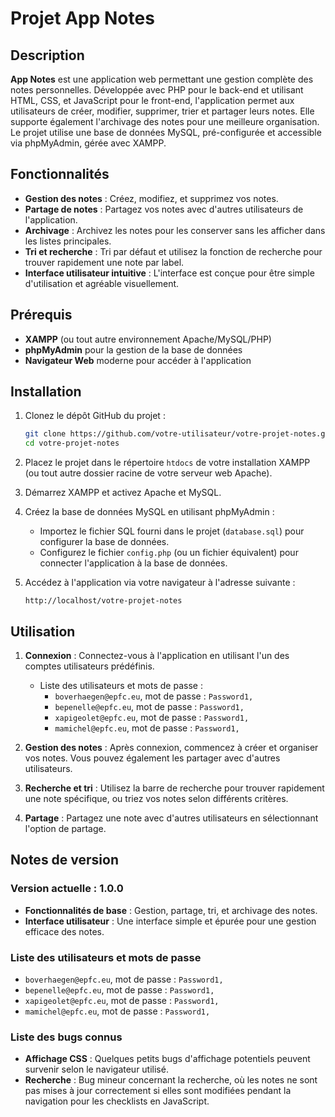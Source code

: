 # Projet App Notes

## Description

**App Notes** est une application web permettant une gestion complète des notes personnelles. Développée avec PHP pour le back-end et utilisant HTML, CSS, et JavaScript pour le front-end, l'application permet aux utilisateurs de créer, modifier, supprimer, trier et partager leurs notes. Elle supporte également l'archivage des notes pour une meilleure organisation. Le projet utilise une base de données MySQL, pré-configurée et accessible via phpMyAdmin, gérée avec XAMPP.

## Fonctionnalités

- **Gestion des notes** : Créez, modifiez, et supprimez vos notes.
- **Partage de notes** : Partagez vos notes avec d'autres utilisateurs de l'application.
- **Archivage** : Archivez les notes pour les conserver sans les afficher dans les listes principales.
- **Tri et recherche** : Tri par défaut et utilisez la fonction de recherche pour trouver rapidement une note par label.
- **Interface utilisateur intuitive** : L'interface est conçue pour être simple d'utilisation et agréable visuellement.

## Prérequis

- **XAMPP** (ou tout autre environnement Apache/MySQL/PHP)
- **phpMyAdmin** pour la gestion de la base de données
- **Navigateur Web** moderne pour accéder à l'application

## Installation

1. Clonez le dépôt GitHub du projet :

    ```bash
    git clone https://github.com/votre-utilisateur/votre-projet-notes.git
    cd votre-projet-notes
    ```

2. Placez le projet dans le répertoire `htdocs` de votre installation XAMPP (ou tout autre dossier racine de votre serveur web Apache).

3. Démarrez XAMPP et activez Apache et MySQL.

4. Créez la base de données MySQL en utilisant phpMyAdmin :
   - Importez le fichier SQL fourni dans le projet (`database.sql`) pour configurer la base de données.
   - Configurez le fichier `config.php` (ou un fichier équivalent) pour connecter l'application à la base de données.

5. Accédez à l'application via votre navigateur à l'adresse suivante :
    ```
    http://localhost/votre-projet-notes
    ```

## Utilisation

1. **Connexion** : Connectez-vous à l'application en utilisant l'un des comptes utilisateurs prédéfinis.
    - Liste des utilisateurs et mots de passe :
      * `boverhaegen@epfc.eu`, mot de passe : `Password1,`
      * `bepenelle@epfc.eu`, mot de passe : `Password1,`
      * `xapigeolet@epfc.eu`, mot de passe : `Password1,`
      * `mamichel@epfc.eu`, mot de passe : `Password1,`

2. **Gestion des notes** : Après connexion, commencez à créer et organiser vos notes. Vous pouvez également les partager avec d'autres utilisateurs.

3. **Recherche et tri** : Utilisez la barre de recherche pour trouver rapidement une note spécifique, ou triez vos notes selon différents critères.

4. **Partage** : Partagez une note avec d'autres utilisateurs en sélectionnant l'option de partage.

## Notes de version

### Version actuelle : 1.0.0

- **Fonctionnalités de base** : Gestion, partage, tri, et archivage des notes.
- **Interface utilisateur** : Une interface simple et épurée pour une gestion efficace des notes.

### Liste des utilisateurs et mots de passe

- `boverhaegen@epfc.eu`, mot de passe : `Password1,`
- `bepenelle@epfc.eu`, mot de passe : `Password1,`
- `xapigeolet@epfc.eu`, mot de passe : `Password1,`
- `mamichel@epfc.eu`, mot de passe : `Password1,`

### Liste des bugs connus

- **Affichage CSS** : Quelques petits bugs d'affichage potentiels peuvent survenir selon le navigateur utilisé.
- **Recherche** : Bug mineur concernant la recherche, où les notes ne sont pas mises à jour correctement si elles sont modifiées pendant la navigation pour les checklists en JavaScript.
